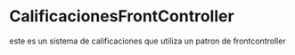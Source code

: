 # CalificacionesFrontController
este es un sistema de calificaciones que utiliza un patron de frontcontroller
